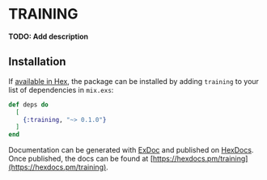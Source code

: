 # TRAINING

**TODO: Add description**

## Installation

If [available in Hex](https://hex.pm/docs/publish), the package can be installed
by adding `training` to your list of dependencies in `mix.exs`:

```elixir
def deps do
  [
    {:training, "~> 0.1.0"}
  ]
end
```

Documentation can be generated with [ExDoc](https://github.com/elixir-lang/ex_doc)
and published on [HexDocs](https://hexdocs.pm). Once published, the docs can
be found at [https://hexdocs.pm/training](https://hexdocs.pm/training).

